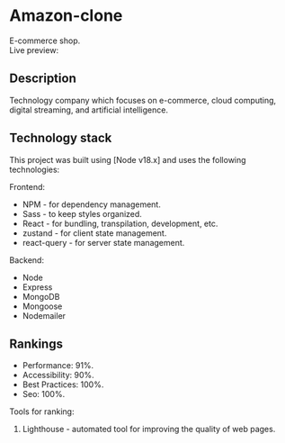 # Amazon-clone

E-commerce shop.  
Live preview:

## Description

Technology company which focuses on e-commerce, cloud computing, digital streaming, and artificial intelligence.

## Technology stack

This project was built using [Node v18.x] and uses the following technologies:

Frontend:
- NPM - for dependency management.
- Sass - to keep styles organized.
- React - for bundling, transpilation, development, etc.
- zustand - for client state management.
- react-query - for server state management.

Backend:
- Node
- Express
- MongoDB
- Mongoose
- Nodemailer

## Rankings

- Performance: 91%.
- Accessibility: 90%.
- Best Practices: 100%.
- Seo: 100%.

Tools for ranking:

1. Lighthouse - automated tool for improving the quality of web pages.

